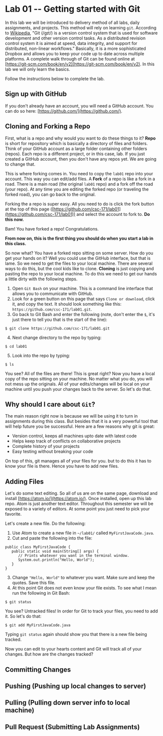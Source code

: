# Lab 01 -- Getting started with Git

In this lab we will be introduced to delivery method of all labs, daily assignments, and projects. This method will rely on learning `git`. According to [Wikipedia](https://en.wikipedia.org/wiki/Git_(software)), "Git (/ɡɪt/) is a version control system that is used for software development and other version control tasks. As a distributed revision control system it is aimed at speed, data integrity, and support for distributed, non-linear workflows." Basically, it is a more sophisticated Dropbox and allows you to keep your code up to date across multiple platforms. A complete walk through of Git can be found online at [https://git-scm.com/book/en/v2](https://git-scm.com/book/en/v2). In this lab we will only learn the basics. 

Follow the instructions below to complete the lab.

## Sign up with GitHub

If you don't already have an account, you will need a GitHub account. You can do so here: [https://github.com/](https://github.com/).

## Cloning and Forking a Repo

First, what is a repo and why would you want to do these things to it? __Repo__ is short for repository which is basically a directory of files and folders. Think of your GitHub account as a large folder containing other folders (repos). Each repo is a different project, or in this case, lab. If you just created a GitHub account, then you don't have any repos yet. We are going to change that.

This is where forking comes in. You need to copy the `lab01` repo into your account. This way you can edit/add files. A __Fork__ of a repo is like a fork in a road. There is a main road (the original `lab01` repo) and a fork off the road (your repo). At any time you are editing the forked repo (or traveling the forked road), you can go back to the original.  

Forking the a repo is super easy. All you need to do is click the fork button at the top of this page ([https://github.com/csc-171/lab01](https://github.com/csc-171/lab01)) and select the account to fork to. __Do this now.__

Bam! You have forked a repo! Congratulations. 

__From now on, this is the first thing you should do when you start a lab in this class.__

So now what? You have a forked repo sitting on some server. How do you get your hands on it? Well you could use the GitHub interface, but that is lame. So we need to get the files to your local machine. There are several ways to do this, but the cool kids like to clone. __Cloning__ is just copying and pasting the repo to your local machine. To do this we need to get our hands a little dirty with the following steps.

1. Open `Git Bash` on your machine. This is a command line interface that allows you to communicate with GitHub.
2. Look for a green button on this page that says `Clone or download`, click it, and copy the text. It should look something like this: `https://github.com/csc-171/lab01.git`. 
3. Go back to Git Bash and enter the following (note, don't enter the `$`, it's just there to tell you that is the start of the line):
```
$ git clone https://github.com/csc-171/lab01.git
```
4. Next change directory to the repo by typing:
```
$ cd lab01
```
5. Look into the repo by typing:
```
$ ls
```

You see? All of the files are there! This is great right? Now you have a local copy of the repo sitting on your machine. No matter what you do, you will not mess up the originals. All of your edits/changes will be local on your machine until you push your changes back to the server. So let's do that.

## Why should I care about `Git`?

The main reason right now is because we will be using it to turn in assignments during this class. But besides that it is a very powerful tool that will help future you be successful. Here are a few reasons why git is great:

* Version control, keeps all machines upto date with latest code
* Helps keep track of conflicts on collaborative projects
* Complete history of your projects
* Easy testing without breaking your code

On top of this, git manages all of your files for you. but to do this it has to know your file is there. Hence you have to add new files.

## Adding Files

Let's do some text editing. So all of us are on the same page, download and install [https://atom.io/](https://atom.io/). Once installed, open up this lab repo. Atom is just another text editor. Throughout this semester we will be exposed to a variety of editors. At some point you just need to pick your favorite. 

Let's create a new file. Do the following:

1. Use Atom to create a new file in `~/lab01/` called `MyFirstJavaCode.java`.
2. Cut and paste the following into the file:
```
public class MyFirstJavaCode {
   public static void main(String[] args) {
      // Prints whatever you want in the terminal window.
      System.out.println("Hello, World");
   }
}
```
3. Change `"Hello, World"` to whatever you want. Make sure and keep the quotes. Save this file.
4. At this point Git does not even know your file exists. To see what I mean run the following in Git Bash:
```
$ git status
```
You see? Untracked files! In order for Git to track your files, you need to add it. So let's do that:
```
$ git add MyFirstJavaCode.java
```
Typing `git status` again should show you that there is a new file being tracked. 

Now you can edit to your hearts content and Git will track all of your changes. But how are the changes tracked?

## Committing Changes



## Pushing (Pushing up local changes to server)

## Pulling (Pulling down server info to local machine)

## Pull Request (Submitting Lab Assignments)


